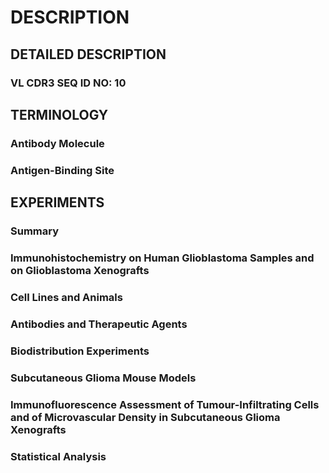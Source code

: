 # DESCRIPTION

## DETAILED DESCRIPTION

### VL CDR3 SEQ ID NO: 10

## TERMINOLOGY

### Antibody Molecule

### Antigen-Binding Site

## EXPERIMENTS

### Summary

### Immunohistochemistry on Human Glioblastoma Samples and on Glioblastoma Xenografts

### Cell Lines and Animals

### Antibodies and Therapeutic Agents

### Biodistribution Experiments

### Subcutaneous Glioma Mouse Models

### Immunofluorescence Assessment of Tumour-Infiltrating Cells and of Microvascular Density in Subcutaneous Glioma Xenografts

### Statistical Analysis

